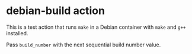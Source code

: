 # debian-build action

This is a test action that runs `make` in a Debian container with `make`
and `g++` installed.

Pass `build_number` with the next sequential build number value.

